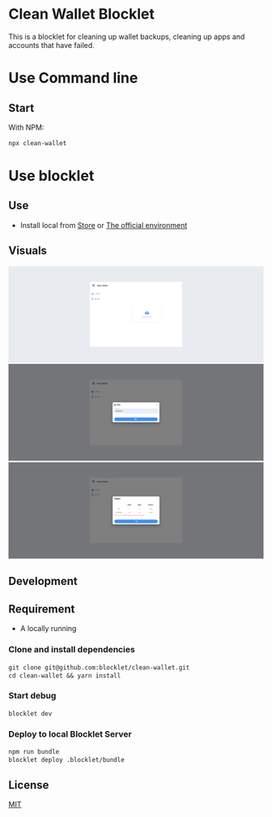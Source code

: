 # Clean Wallet Blocklet

This is a blocklet for cleaning up wallet backups, cleaning up apps and accounts that have failed.

# Use Command line

## Start

With NPM:

```bash
npx clean-wallet
```

# Use blocklet

## Use

- Install local from [Store](https://store.blocklet.dev/) or [The official environment]()

## Visuals

![upload page](./screenshots/upload.png)
![password page](./screenshots/password.png)
![download page](./screenshots/download.png)

## Development

## Requirement

- A locally running

### Clone and install dependencies

```shell
git clone git@github.com:blocklet/clean-wallet.git
cd clean-wallet && yarn install
```

### Start debug

```shell
blocklet dev
```

### Deploy to local Blocklet Server

```shell
npm run bundle
blocklet deploy .blocklet/bundle
```

## License

[MIT](LICENSE)
